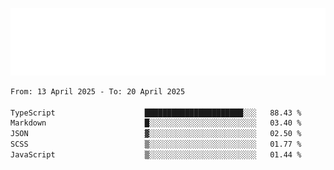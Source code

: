[![](./hello.svg)](https://blog.yrobot.top?ref=github-yrobot)

<!--START_SECTION:waka-->

```txt
From: 13 April 2025 - To: 20 April 2025

TypeScript                    ██████████████████████░░░   88.43 %
Markdown                      █░░░░░░░░░░░░░░░░░░░░░░░░   03.40 %
JSON                          ▓░░░░░░░░░░░░░░░░░░░░░░░░   02.50 %
SCSS                          ▒░░░░░░░░░░░░░░░░░░░░░░░░   01.77 %
JavaScript                    ▒░░░░░░░░░░░░░░░░░░░░░░░░   01.44 %
```

<!--END_SECTION:waka-->
